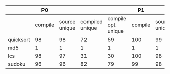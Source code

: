 |            |        P0 |        |    |             |            P1    |     |    |       |
|------------|-----------|--------|----|-------------|------------------|-----|----|-------|
|            | compile|     source unique | compiled unique | compile opt. unique         |    compile|     source unique | compiled unique | compile opt. unique         |
|quicksort   |        98 |     98 | 72 | 59          |            100   |  99 | 34 | 25    |
|md5         |        1  |     1  | 1  | 1           |            1     |  1  | 1  | 1     |
|lcs         |        98 |     97 | 31 | 30          |            100   |  98 | 21 | 21    |
|sudoku      |        96 |     96 | 82 | 79          |            99    |  98 | 63 | 61    |
